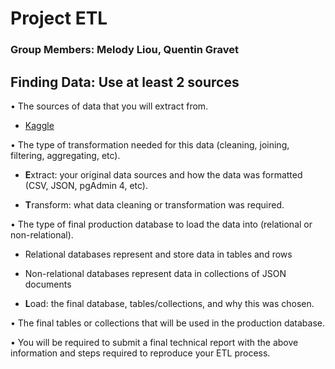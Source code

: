 # Project ETL

### Group Members: Melody Liou, Quentin Gravet

## Finding Data: Use at least 2 sources

•  The sources of data that you will extract from.

*	[Kaggle](https://www.kaggle.com/)

•  The type of transformation needed for this data (cleaning, joining, filtering, aggregating, etc).

* **E**xtract: your original data sources and how the data was formatted (CSV, JSON, pgAdmin 4, etc).

* **T**ransform: what data cleaning or transformation was required.

•  The type of final production database to load the data into (relational or non-relational).

*	Relational databases represent and store data in tables and rows

*	Non-relational databases represent data in collections of JSON documents

*	**L**oad: the final database, tables/collections, and why this was chosen.

•  The final tables or collections that will be used in the production database.

•  You will be required to submit a final technical report with the above information and steps required to reproduce your ETL process.


